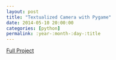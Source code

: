 ```yaml
---
layout: post
title: "Textualized Camera with Pygame"
date: 2014-05-10 20:00:00
categories: [python]
permalink: :year-:month-:day-:title
---
```


[Full Project](https://github.com/drewmalin/pygame_cam)